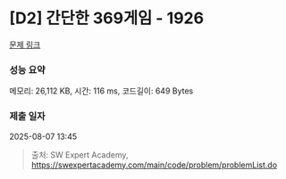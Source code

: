 # [D2] 간단한 369게임 - 1926 

[문제 링크](https://swexpertacademy.com/main/code/problem/problemDetail.do?contestProbId=AV5PTeo6AHUDFAUq) 

### 성능 요약

메모리: 26,112 KB, 시간: 116 ms, 코드길이: 649 Bytes

### 제출 일자

2025-08-07 13:45



> 출처: SW Expert Academy, https://swexpertacademy.com/main/code/problem/problemList.do